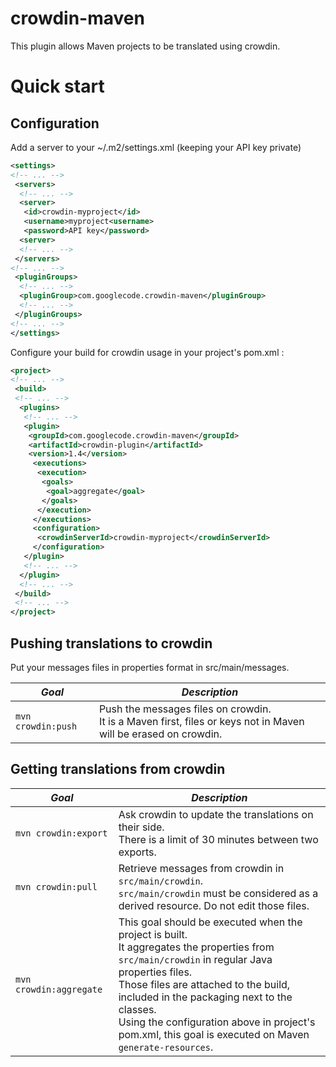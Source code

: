 # crowdin-maven

This plugin allows Maven projects to be translated using crowdin.

# Quick start

## Configuration

Add a server to your ~/.m2/settings.xml (keeping your API key private)

```xml
<settings>
<!-- ... -->
 <servers>
  <!-- ... -->
  <server>
   <id>crowdin-myproject</id>
   <username>myproject<username>
   <password>API key</password>
  <server>
  <!-- ... -->
 </servers>
<!-- ... -->
 <pluginGroups>
  <!-- ... -->
  <pluginGroup>com.googlecode.crowdin-maven</pluginGroup>
  <!-- ... -->
 </pluginGroups>
<!-- ... -->
</settings>
```

Configure your build for crowdin usage in your project's pom.xml :

```xml
<project>
<!-- ... -->
 <build>
 <!-- ... -->
  <plugins>
   <!-- ... -->
   <plugin>
    <groupId>com.googlecode.crowdin-maven</groupId>
    <artifactId>crowdin-plugin</artifactId>
    <version>1.4</version>   
     <executions>
      <execution>
       <goals>
        <goal>aggregate</goal>
       </goals>
      </execution>
     </executions>
     <configuration>
      <crowdinServerId>crowdin-myproject</crowdinServerId>
     </configuration>
   </plugin>
   <!-- ... -->
  </plugin>
  <!-- ... -->
 </build>
 <!-- ... -->
</project>
```

## Pushing translations to crowdin

Put your messages files in properties format in src/main/messages.

*Goal* | *Description*
--- | ---
`mvn crowdin:push` | Push the messages files on crowdin.<br>It is a Maven first, files or keys not in Maven will be erased on crowdin.

## Getting translations from crowdin

*Goal* | *Description*
--- | ---
`mvn crowdin:export` | Ask crowdin to update the translations on their side.<br>There is a limit of 30 minutes between two exports.
`mvn crowdin:pull` | Retrieve messages from crowdin in `src/main/crowdin`.<br>`src/main/crowdin` must be considered as a derived resource. Do not edit those files.
`mvn crowdin:aggregate` | This goal should be executed when the project is built.<br>It aggregates the properties from `src/main/crowdin` in regular Java properties files.<br>Those files are attached to the build, included in the packaging next to the classes.<br>Using the configuration above in project's pom.xml, this goal is executed on Maven `generate-resources`.
